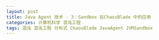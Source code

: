 ```yaml
---
layout: post
title: Java Agent 技术 - 3：Sandbox 在ChaosBlade 中的应用
categories: 计算机科学 混沌工程 
tags: 混沌 混沌工程 分布式 ChaosBlade JavaAgent JVMSandbox 
---
```

